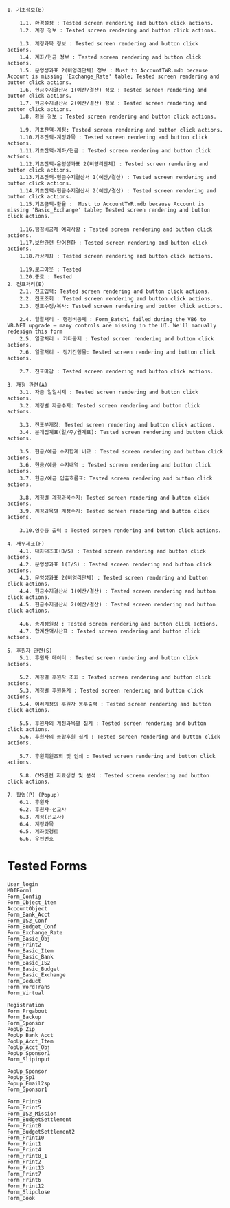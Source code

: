 

```
1. 기초정보(B)

	1.1. 환경설정 : Tested screen rendering and button click actions.
	1.2. 계정 정보 : Tested screen rendering and button click actions.
	
	1.3. 계정과목 정보 : Tested screen rendering and button click actions.
	1.4. 계좌/현금 정보 : Tested screen rendering and button click actions.
	1.5. 운영성과표 2(비영리단체) 정보 : Must to AccountTWR.mdb because Account is missing 'Exchange_Rate' table; Tested screen rendering and button click actions.
	1.6. 현금수지결산서 1(예산/결산) 정보 : Tested screen rendering and button click actions.
	1.7. 현금수지결산서 2(예산/결산) 정보 : Tested screen rendering and button click actions.
	1.8. 환율 정보 : Tested screen rendering and button click actions.
		
	1.9. 기초잔액-계정: Tested screen rendering and button click actions.
	1.10.기초잔액-계정과목 : Tested screen rendering and button click actions.
	1.11.기초잔액-계좌/현금 : Tested screen rendering and button click actions.
	1.12.기초잔액-운영성과표 2(비영리단체) : Tested screen rendering and button click actions.
	1.13.기초잔액-현금수지결산서 1(예산/결산) : Tested screen rendering and button click actions.
	1.14.기초잔액-현금수지결산서 2(예산/결산) : Tested screen rendering and button click actions.
	1.15.기초금액-환율 :  Must to AccountTWR.mdb because Account is missing 'Basic_Exchange' table; Tested screen rendering and button click actions.
		
	1.16.행정비공제 예외사항 : Tested screen rendering and button click actions.
	1.17.보안관련 단어전환 : Tested screen rendering and button click actions.
	1.18.가상계좌 : Tested screen rendering and button click actions.
		
	1.19.로그아웃 : Tested
	1.20.종료 : Tested
2. 전표처리(E) 	
	2.1. 전표입력: Tested screen rendering and button click actions.
	2.2. 전표조회 : Tested screen rendering and button click actions.
	2.3. 전표수정/복사: Tested screen rendering and button click actions.
   
	2.4. 일괄처리 - 행정비공제 : Form_Batch1 failed during the VB6 to VB.NET upgrade — many controls are missing in the UI. We'll manually redesign this form
	2.5. 일괄처리 - 기타공제 : Tested screen rendering and button click actions.
	2.6. 일괄처리 - 정기간행물: Tested screen rendering and button click actions.
   
	2.7. 전표마감 : Tested screen rendering and button click actions.
	
3. 재정 관련(A) 	
	3.1. 자금 일일시재 : Tested screen rendering and button click actions.
	3.2. 계정별 자금수지: Tested screen rendering and button click actions.
   
	3.3. 전표분개장: Tested screen rendering and button click actions.
	3.4. 분개집계표(일/주/월계표): Tested screen rendering and button click actions.
   
	3.5. 현금/예금 수지합계 비교 : Tested screen rendering and button click actions.
	3.6. 현금/예금 수지내역 : Tested screen rendering and button click actions.
	3.7. 현금/예금 입출흐름표: Tested screen rendering and button click actions.

	3.8. 계정별 계정과목수지: Tested screen rendering and button click actions.
	3.9. 계정과목별 계정수지: Tested screen rendering and button click actions.
   
	3.10.영수증 출력 : Tested screen rendering and button click actions.
	
4. 재무제표(F)  	
	4.1. 대차대조표(B/S) : Tested screen rendering and button click actions.
	4.2. 운영성과표 1(I/S) : Tested screen rendering and button click actions.       
	4.3. 운영성과표 2(비영리단체) : Tested screen rendering and button click actions.
	4.4. 현금수지결산서 1(예산/결산) : Tested screen rendering and button click actions.
	4.5. 현금수지결산서 2(예산/결산) : Tested screen rendering and button click actions.
   
	4.6. 총계정원장 : Tested screen rendering and button click actions.
	4.7. 합계잔액시산표 : Tested screen rendering and button click actions.

5. 후원자 관련(S) 	
	5.1. 후원자 데이터 : Tested screen rendering and button click actions.
   
	5.2. 계정별 후원자 조회 : Tested screen rendering and button click actions.
	5.3. 계정별 후원통계 : Tested screen rendering and button click actions.
	5.4. 여러계정의 후원자 봉투출력 : Tested screen rendering and button click actions.
   
	5.5. 후원자의 계정과목별 집계 : Tested screen rendering and button click actions.
	5.6. 후원자의 종합후원 집계 : Tested screen rendering and button click actions.
   
	5.7. 후원회원조회 및 인쇄 : Tested screen rendering and button click actions.
   
	5.8. CMS관련 자료생성 및 분석 : Tested screen rendering and button click actions.
	
7. 팝업(P) (Popup)	
	6.1. 후원자 
	6.2. 후원자-선교사
	6.3. 계정(선교사) 
	6.4. 계정과목 
	6.5. 계좌및경로 
	6.6. 우편번호

```

# Tested Forms	

	User_login
	MDIForm1
	Form_Config
	Form_Object_item
	AccountObject
	Form_Bank_Acct
	Form_IS2_Conf
	Form_Budget_Conf
	Form_Exchange_Rate
	Form_Basic_Obj
	Form_Print2
	Form_Basic_Item
	Form_Basic_Bank
	Form_Basic_IS2
	Form_Basic_Budget
	Form_Basic_Exchange
	Form_Deduct
	Form_WordTrans
	Form_Virtual
	
	Registration
	Form_Prgabout
	Form_Backup
	Form_Sponsor
	PopUp_Zip
	PopUp_Bank_Acct
	PopUp_Acct_Item
	PopUp_Acct_Obj
	PopUp_Sponsor1
	Form_Slipinput
	
	PopUp_Sponsor
	PopUp_Sp1
	Popup_Email2sp
	Form_Sponsor1
 
	Form_Print9
	Form_Print5
	Form_IS2_Mission
	Form_BudgetSettlement
	Form_Print8
	Form_BudgetSettlement2
	Form_Print10
	Form_Print1
	Form_Print4
	Form_Print8_1
	Form_Print2
	Form_Print13
	Form_Print7
	Form_Print6
	Form_Print12
	Form_Slipclose
	Form_Book


